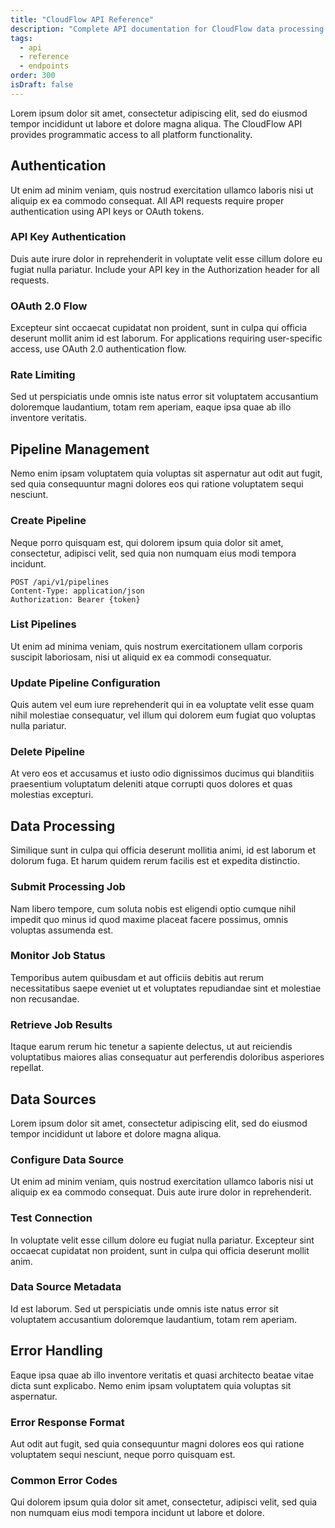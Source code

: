```yaml
---
title: "CloudFlow API Reference"
description: "Complete API documentation for CloudFlow data processing platform"
tags:
  - api
  - reference
  - endpoints
order: 300
isDraft: false
---
```


Lorem ipsum dolor sit amet, consectetur adipiscing elit, sed do eiusmod tempor incididunt ut labore et dolore magna aliqua. The CloudFlow API provides programmatic access to all platform functionality.

## Authentication

Ut enim ad minim veniam, quis nostrud exercitation ullamco laboris nisi ut aliquip ex ea commodo consequat. All API requests require proper authentication using API keys or OAuth tokens.

### API Key Authentication

Duis aute irure dolor in reprehenderit in voluptate velit esse cillum dolore eu fugiat nulla pariatur. Include your API key in the Authorization header for all requests.

### OAuth 2.0 Flow

Excepteur sint occaecat cupidatat non proident, sunt in culpa qui officia deserunt mollit anim id est laborum. For applications requiring user-specific access, use OAuth 2.0 authentication flow.

### Rate Limiting

Sed ut perspiciatis unde omnis iste natus error sit voluptatem accusantium doloremque laudantium, totam rem aperiam, eaque ipsa quae ab illo inventore veritatis.

## Pipeline Management

Nemo enim ipsam voluptatem quia voluptas sit aspernatur aut odit aut fugit, sed quia consequuntur magni dolores eos qui ratione voluptatem sequi nesciunt.

### Create Pipeline

Neque porro quisquam est, qui dolorem ipsum quia dolor sit amet, consectetur, adipisci velit, sed quia non numquam eius modi tempora incidunt.

```http
POST /api/v1/pipelines
Content-Type: application/json
Authorization: Bearer {token}
```

### List Pipelines

Ut enim ad minima veniam, quis nostrum exercitationem ullam corporis suscipit laboriosam, nisi ut aliquid ex ea commodi consequatur.

### Update Pipeline Configuration

Quis autem vel eum iure reprehenderit qui in ea voluptate velit esse quam nihil molestiae consequatur, vel illum qui dolorem eum fugiat quo voluptas nulla pariatur.

### Delete Pipeline

At vero eos et accusamus et iusto odio dignissimos ducimus qui blanditiis praesentium voluptatum deleniti atque corrupti quos dolores et quas molestias excepturi.

## Data Processing

Similique sunt in culpa qui officia deserunt mollitia animi, id est laborum et dolorum fuga. Et harum quidem rerum facilis est et expedita distinctio.

### Submit Processing Job

Nam libero tempore, cum soluta nobis est eligendi optio cumque nihil impedit quo minus id quod maxime placeat facere possimus, omnis voluptas assumenda est.

### Monitor Job Status

Temporibus autem quibusdam et aut officiis debitis aut rerum necessitatibus saepe eveniet ut et voluptates repudiandae sint et molestiae non recusandae.

### Retrieve Job Results

Itaque earum rerum hic tenetur a sapiente delectus, ut aut reiciendis voluptatibus maiores alias consequatur aut perferendis doloribus asperiores repellat.

## Data Sources

Lorem ipsum dolor sit amet, consectetur adipiscing elit, sed do eiusmod tempor incididunt ut labore et dolore magna aliqua.

### Configure Data Source

Ut enim ad minim veniam, quis nostrud exercitation ullamco laboris nisi ut aliquip ex ea commodo consequat. Duis aute irure dolor in reprehenderit.

### Test Connection

In voluptate velit esse cillum dolore eu fugiat nulla pariatur. Excepteur sint occaecat cupidatat non proident, sunt in culpa qui officia deserunt mollit anim.

### Data Source Metadata

Id est laborum. Sed ut perspiciatis unde omnis iste natus error sit voluptatem accusantium doloremque laudantium, totam rem aperiam.

## Error Handling

Eaque ipsa quae ab illo inventore veritatis et quasi architecto beatae vitae dicta sunt explicabo. Nemo enim ipsam voluptatem quia voluptas sit aspernatur.

### Error Response Format

Aut odit aut fugit, sed quia consequuntur magni dolores eos qui ratione voluptatem sequi nesciunt, neque porro quisquam est.

### Common Error Codes

Qui dolorem ipsum quia dolor sit amet, consectetur, adipisci velit, sed quia non numquam eius modi tempora incidunt ut labore et dolore.